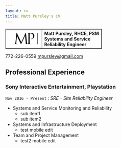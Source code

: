 ```yaml
---
layout: cv
title: Matt Pursley's CV
---
```

<table border="1" style="width:60%">
  <tr>
    <th><img src="assets/matt pursley resume logo v2 cropped.png" width="200"></th>
    <th><div align="left"><b>Matt Pursley</b>, RHCE, PSM <br>Systems and Service Reliability Engineer</div></th> 
  </tr>
</table>

772-226-0559
<a href="mpursley@gmail.com">mpursley@gmail.com</a>
  

## Professional Experience

### __Sony Interactive Entertainment, Playstation__
```Nov 2016 - Present``` : _SRE - Site Reliability Engineer_

* Systems and Service Monitoring and Reliability
  * sub item1
  * sub item2
* Systems and Infrastructure Deployment
  * test mobile edit
* Team and Project Management
  * test2 mobile edit

